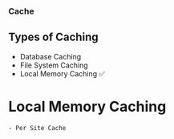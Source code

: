 ### Cache

## Types of Caching
- Database Caching
- File System Caching 
- Local Memory Caching ✅

# Local Memory Caching
    - Per Site Cache
